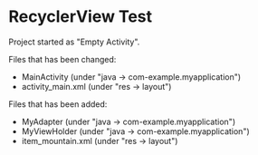 # RecyclerView Test
Project started as "Empty Activity".

Files that has been changed:
- MainActivity (under "java -> com-example.myapplication")
- activity_main.xml (under "res -> layout")

Files that has been added:
- MyAdapter (under "java -> com-example.myapplication")
- MyViewHolder (under "java -> com-example.myapplication")
- item_mountain.xml (under "res -> layout")